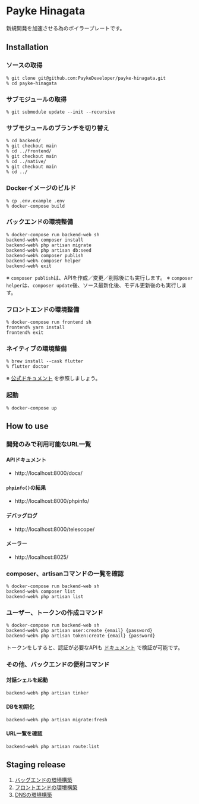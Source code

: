# Payke Hinagata

新規開発を加速させる為のボイラープレートです。

## Installation

### ソースの取得

```shell
% git clone git@github.com:PaykeDeveloper/payke-hinagata.git
% cd payke-hinagata
```

### サブモジュールの取得

```shell
% git submodule update --init --recursive
```

### サブモジュールのブランチを切り替え

```shell
% cd backend/
% git checkout main
% cd ../frontend/
% git checkout main
% cd ../native/
% git checkout main
% cd ../
```

### Dockerイメージのビルド

```shell
% cp .env.example .env
% docker-compose build
```

### バックエンドの環境整備

```shell
% docker-compose run backend-web sh
backend-web% composer install
backend-web% php artisan migrate
backend-web% php artisan db:seed
backend-web% composer publish
backend-web% composer helper
backend-web% exit
```

※ `composer publish`は、APIを作成／変更／削除後にも実行します。 ※ `composer helper`は、`composer update`後、ソース最新化後、モデル更新後のも実行します。

### フロントエンドの環境整備

```shell
% docker-compose run frontend sh
frontend% yarn install
frontend% exit
```

### ネイティブの環境整備

```shell
% brew install --cask flutter
% flutter doctor
```

※ [公式ドキュメント](https://flutter.dev/docs/get-started/install/macos) を参照しましょう。

### 起動

```shell
% docker-compose up
```

## How to use

### 開発のみで利用可能なURL一覧

#### APIドキュメント

- http://localhost:8000/docs/

#### `phpinfo()`の結果

- http://localhost:8000/phpinfo/

#### デバッグログ

- http://localhost:8000/telescope/

#### メーラー

- http://localhost:8025/

### composer、artisanコマンドの一覧を確認

```shell
% docker-compose run backend-web sh
backend-web% composer list
backend-web% php artisan list
```

### ユーザー、トークンの作成コマンド

```shell
% docker-compose run backend-web sh
backend-web% php artisan user:create {email} {password}
backend-web% php artisan token:create {email} {password}
```

トークンをしすると、認証が必要なAPIも [ドキュメント](http://localhost:8000/docs/) で検証が可能です。

### その他、バックエンドの便利コマンド

#### 対話シェルを起動

```shell
backend-web% php artisan tinker
```

#### DBを初期化

```shell
backend-web% php artisan migrate:fresh
```

#### URL一覧を確認

```shell
backend-web% php artisan route:list
```

## Staging release

1. [バッグエンドの環境構築](https://payke.esa.io/posts/3147)
1. [フロントエンドの環境構築](https://payke.esa.io/posts/3146)
1. [DNSの環境構築](https://payke.esa.io/posts/3149)
